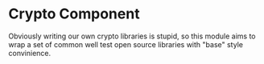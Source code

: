 # Crypto Component

Obviously writing our own crypto libraries is stupid, so this module aims to wrap a set of common well test open source libraries with "base" style convinience.